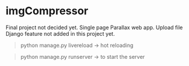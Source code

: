 # imgCompressor
Final project not decided yet. Single page Parallax web app. Upload file Django feature not added in this project yet.

> python manage.py livereload  -> hot reloading

> python manage.py runserver  -> to start the server
